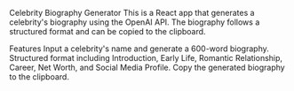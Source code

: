 Celebrity Biography Generator
This is a React app that generates a celebrity's biography using the OpenAI API. The biography follows a structured format and can be copied to the clipboard.

Features
Input a celebrity's name and generate a 600-word biography.
Structured format including Introduction, Early Life, Romantic Relationship, Career, Net Worth, and Social Media Profile.
Copy the generated biography to the clipboard.
